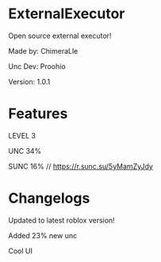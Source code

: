 # ExternalExecutor

Open source external executor!

Made by: ChimeraLle

Unc Dev: Proohio

Version: 1.0.1

# Features
LEVEL 3

UNC 34%

SUNC 16% // https://r.sunc.su/5yMamZyJdy

# Changelogs

Updated to latest roblox version!

Added 23% new unc

Cool UI